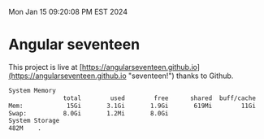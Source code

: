 Mon Jan 15 09:20:08 PM EST 2024

# Angular seventeen


This project is live at [https://angularseventeen.github.io](https://angularseventeen.github.io "seventeen!") thanks to Github.

```bash
System Memory
               total        used        free      shared  buff/cache   available
Mem:            15Gi       3.1Gi       1.9Gi       619Mi        11Gi        12Gi
Swap:          8.0Gi       1.2Mi       8.0Gi
System Storage
482M	.
```
```bash
